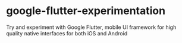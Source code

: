 # google-flutter-experimentation
Try and experiment with Google Flutter, mobile UI framework for high quality native interfaces for both iOS and Android
